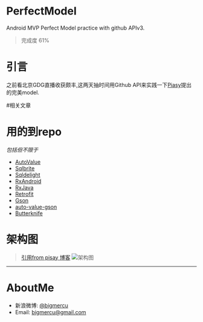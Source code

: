 # PerfectModel
Android MVP Perfect Model practice with github APIv3.

> 完成度 61%

# 引言
之前看北京GDG直播收获颇丰,这两天抽时间用Github API来实践一下[Piasy](https://github.com/Piasy)提出的完美model.

#相关文章


# 用的到repo

*包括但不限于*

- [AutoValue](http://github.com/google/auto)
- [Sqlbrite](https://github.com/square/sqlbrite)
- [Sqldelight](https://github.com/square/sqldelight)
- [RxAndroid](https://github.com/ReactiveX/RxAndroid)
- [RxJava](https://github.com/ReactiveX/RxJava)
- [Retrofit](http://square.github.io/retrofit/)
- [Gson](https://github.com/google/gson)
- [auto-value-gson](https://github.com/rharter/auto-value-gson)
- [Butterknife](https://github.com/JakeWharton/butterknife)


# 架构图
> [引用from pisay 博客](http://blog.piasy.com/2016/05/06/Perfect-Android-Model-Layer/)
> ![架构图](http://blog.piasy.com/img/201605/perfect_android_model_layer.png)

---
# AboutMe
- 新浪微博: [@bigmercu](http://weibo.com/bigmercu)
- Email: bigmercu@gmail.com


